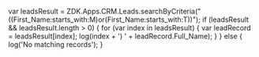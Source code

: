 
var leadsResult = ZDK.Apps.CRM.Leads.searchByCriteria("((First_Name:starts_with:M)or(First_Name:starts_with:T))");
if (leadsResult && leadsResult.length > 0) {
    for (var index in leadsResult) {
        var leadRecord = leadsResult[index];
        log(index + ') ' + leadRecord.Full_Name);
    }
} else {
    log('No matching records');
}
